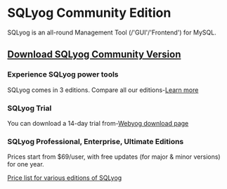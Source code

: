 # SQLyog Community Edition

SQLyog is an all-round Management Tool (/'GUI'/'Frontend') for MySQL.

## [Download SQLyog Community Version](https://github.com/webyog/sqlyog-community/wiki/Downloads)

### Experience SQLyog power tools

SQLyog comes in 3 editions. Compare all our editions-[Learn more](https://www.webyog.com/product/sqlyogFeatureListExpanded/)

### SQLyog Trial

You can download a 14-day trial from-[Webyog download page](https://www.webyog.com/product/downloads/)

### SQLyog Professional, Enterprise, Ultimate Editions

Prices start from $69/user, with free updates (for major & minor versions) for one year.

[Price list for various editions of SQLyog](https://www.webyog.com/shop/)
